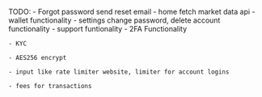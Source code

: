  TODO:
    - Forgot password send reset email
    - home fetch market data api
    - wallet functionality
    - settings change password, delete account functionality
    - support funtionality
      - 2FA Functionality

    - KYC 

    - AES256 encrypt 

    - input like rate limiter website, limiter for account logins

    - fees for transactions